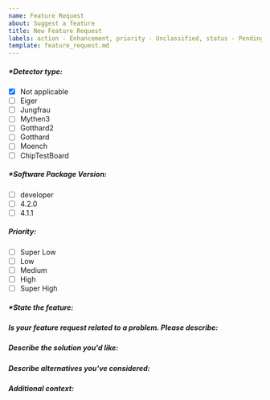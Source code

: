 ```yaml
---
name: Feature Request
about: Suggest a feature
title: New Feature Request
labels: action - Enhancement, priority - Unclassified, status - Pending
template: feature_request.md
---
```


<!--  Check an option by - [x], Uncheck an option by - [ ] -->
<!-- Please preview to see your option has been selected -->

<!-- Please fill out everything with an *, as this report will be discarded otherwise -->

##### *Detector type: 
- [x] Not applicable
- [ ] Eiger
- [ ] Jungfrau
- [ ] Mythen3
- [ ] Gotthard2
- [ ] Gotthard
- [ ] Moench
- [ ] ChipTestBoard

##### *Software Package Version: 
- [ ] developer
- [ ] 4.2.0
- [ ] 4.1.1
<!-- If others, please describe -->

##### Priority:
- [ ] Super Low
- [ ] Low
- [ ] Medium
- [ ] High
- [ ] Super High

##### *State the feature:
<!--  A clear and concise description of what the feature is -->

##### Is your feature request related to a problem. Please describe:
<!-- A clear and concise description of what the problem is. Ex. I'm always frustrated when [...] -->

##### Describe the solution you'd like:
<!-- A clear and concise description of what you want to happen -->

##### Describe alternatives you've considered:
<!-- A clear and concise description of any alternative solutions or features you've considered -->

##### Additional context:
<!--  Add any other context about the feature here -->
